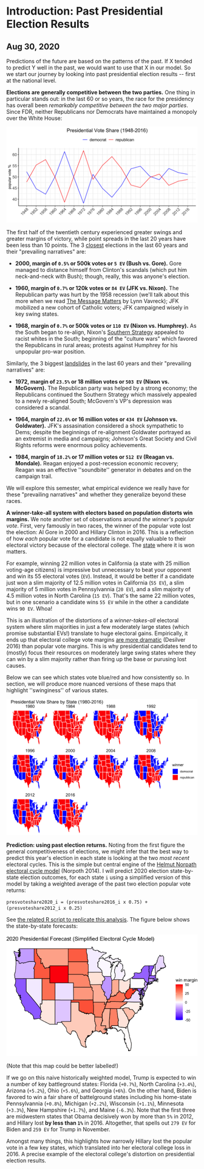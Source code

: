 # Introduction: Past Presidential Election Results
## Aug 30, 2020

Predictions of the future are based on the patterns of the past. If X tended to predict Y well in the past, we would want to use that X in our model. So we start our journey by looking into past presidential election results -- first at the national level. 

**Elections are generally competitive between the two parties.** One thing in particular stands out: in the last 60 or so years, the race for the presidency has overall been *remarkably competitive between the two major parties*. Since FDR, neither Republicans nor Democrats have maintained a monopoly over the White House:

![Presidential Popular Voteshare (1948-2016)](../figures/PV_national_historical.png)

The first half of the twentieth century experienced greater swings and greater margins of victory, while point spreads in the last 20 years have been less than 10 points. The 3 <u>closest</u> elections in the last 60 years and their "prevailing narratives" are:

* **2000, margin of `0.5%` or 500k votes or `5 EV` (Bush vs. Gore).** Gore managed to distance himself from Clinton's scandals (which put him neck-and-neck with Bush); though, really, this was anyone's election.

* **1960, margin of `0.7%` or 120k votes or `84 EV` (JFK vs. Nixon).** The Republican party was hurt by the 1958 recession (we'll talk about this more when we read [The Message Matters](https://www.amazon.com/Message-Matters-Economy-Presidential-Campaigns/dp/0691139636) by Lynn Vavreck); JFK mobilized a new cohort of Catholic voters; JFK campaigned wisely in key swing states. 

* **1968, margin of `0.7%` or 500k votes or `110 EV` (Nixon vs. Humphrey).** As the South began to re-align, Nixon's [Southern Strategy](https://en.wikipedia.org/wiki/Southern_strategy) appealed to racist whites in the South; beginning of the "culture wars" which favored the Republicans in rural areas; protests against Humphrey for his unpopular pro-war position.

Similarly, the 3 biggest <u>landslides</u> in the last 60 years and their "prevailing narratives" are:

* **1972, margin of `23.5%` or 18 million votes or `503 EV` (Nixon vs. McGovern).** The Republican party was helped by a strong economy; the Republicans continued the Southern Strategy which massively appealed to a newly re-aligned South; McGovern's VP's depression was considered a scandal.

* **1964, margin of `22.6%` or 16 million votes or `434 EV` (Johnson vs. Goldwater).** JFK's assasination considered a shock sympathetic to Dems; despite the beginnings of re-alignment Goldwater portrayed as an extremist in media and campaigns; Johnson's Great Society and Civil Rights reforms were enormous policy achievements.

* **1984, margin of `18.2%` or 17 million votes or `512 EV` (Reagan vs. Mondale).** Reagan enjoyed a post-recession economic recovery; Reagan was an effective ''soundbite'' generator in debates and on the campaign trail.

We will explore this semester, what empirical evidence we really have for these "prevailing narratives" and whether they generalize beyond these races.

**A winner-take-all system with electors based on population distorts win margins.** We note another set of observations around *the winner's popular vote*. First, very famously in two races, the winner of the popular vote lost the election: Al Gore in 2000 and Hillary Clinton in 2016. This is a reflection of how *each* popular vote for a candidate is not equally valuable to their electoral victory because of the electoral college. The <u>state</u> where it is won matters. 

For example, winning 22 million votes in California (a state with 25 million voting-age citizens) is impressive but unnecessary to beat your opponent and win its 55 electoral votes (`EV`). Instead, it would be better if a candidate just won a slim majority of 12.5 million votes in California (`55 EV`), a slim majority of 5 million votes in Pennsylvannia (`20 EV`), and a slim majority of 4.5 million votes in North Carolina (`15 EV`). That's the same 22 million votes, but in one scenario a candidate wins `55 EV` while in the other a candidate wins `90 EV`. Whoa! 

This is an illustration of the distortions of a *winner-takes-all* electoral system where slim majorities in just a few moderately large states (which promise substantial EVs!) translate to huge electoral gains. Empirically, it ends up that electoral college vote margins [are more dramatic](https://www.pewresearch.org/fact-tank/2016/12/20/why-electoral-college-landslides-are-easier-to-win-than-popular-vote-ones/) (Desilver 2016) than popular vote margins. This is why presidential candidates tend to (mostly) focus their resources on moderately large swing states where they can win by a slim majority rather than firing up the base or purusing lost causes. 

Below we can see which states vote blue/red and how consistently so. In section, we will produce more nuanced versions of these maps that highlight ''swinginess'' of various states.

![](../figures/PV_states_historical.png)

**Prediction: using past election returns.** Noting from the first figure the general competitiveness of elections, we might infer that the best way to predict this year's election in each state is looking at the two *most recent* electoral cycles. This is the simple but central engine of the [Helmut Norpath electoral cycle model](https://pollyvote.com/en/naive/electoral-cycle-model/) (Norpoth 2014). I will predict 2020 election state-by-state election outcomes, for each state `i` using a simplified version of this model by taking a weighted average of the past two election popular vote returns: 

```
presvoteshare2020_i = (presvoteshare2016_i x 0.75) + (presvoteshare2012_i x 0.25)
```

See [the related R script to replicate this analysis](../scripts/01-Intro.R). The figure below shows the state-by-state forecasts:

![](../figures/PV2020_simple_forecast.png)

(Note that this map could be better labelled!)

If we go on this naive historically weighted model, Trump is expected to win a number of key battleground states: Florida (`+0.7%`), North Carolina (`+3.4%`), Arizona (`+5.2%`), Ohio (`+5.6%`), and Georgia (`+6%`). On the other hand, Biden is favored to win a fair share of battelground states including his home-state Pennsylvannia (`+0.8%`), Michigan (`+2.2%`), Wisconsin (`+1.1%`), Minnesota (`+3.3%`), New Hampshire (`+1.7%`), and Maine (`-6.3%`). Note that the first three are midwestern states that Obama decisively won by more than `5%` in 2012, and Hillary lost **by less than `1%`** in 2016. Altogether, that spells out `279 EV` for Biden and `259 EV` for Trump in November.


Amongst many things, this highlights how narrowly Hillary lost the popular vote in a few key states, which translated into her electoral college loss in 2016. A precise example of the electoral college's distortion on presidential election results.



